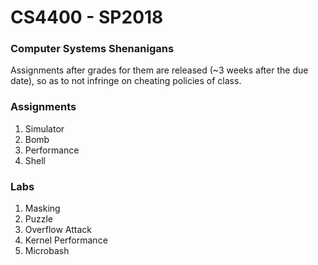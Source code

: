 # CS4400 - SP2018
### Computer Systems Shenanigans

Assignments after grades for them are released (~3 weeks after the due date), so as to not infringe on cheating policies of class. 

### Assignments
1. Simulator 
2. Bomb 
3. Performance 
4. Shell

### Labs
1. Masking
2. Puzzle
3. Overflow Attack
4. Kernel Performance
8. Microbash
